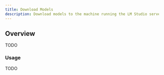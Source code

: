 ```yaml
---
title: Download Models
description: Download models to the machine running the LM Studio server
---
```


## Overview

TODO

### Usage

TODO
